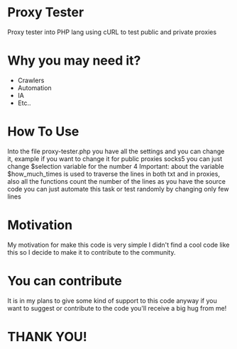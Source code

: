 # Proxy Tester
Proxy tester into PHP lang using cURL to test public and private proxies
# Why you may need it?
- Crawlers
- Automation
- IA
- Etc..
# How To Use
Into the file proxy-tester.php you have all the settings and you can change it, example if you want to change it for public proxies socks5 you can just change $selection variable for the number 4
Important: about the variable $how_much_times is used to traverse the lines in both txt and in proxies, also all the functions count the number of the lines as you have the source code you can just automate this task or test randomly by changing only few lines
# Motivation
My motivation for make this code is very simple I didn't find a cool code like this so I decide to make it to contribute to the community.
# You can contribute
It is in my plans to give some kind of support to this code anyway if you want to suggest or contribute to the code you'll receive a big hug from me!

# THANK YOU!
